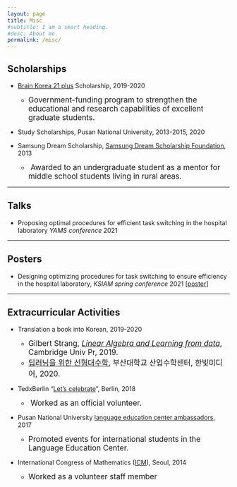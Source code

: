 ```yaml
---
layout: page
title: Misc
#subtitle: I am a smart heading.
#desc: About me.
permalink: /misc/
---
```





## Scholarships
- [Brain Korea 21 plus](https://bk21four.nrf.re.kr/sub01/sub111/list.do) Scholarship, 2019-2020 
  - <span style="font-size:17px"> Government-funding program to strengthen the educational and research capabilities of excellent graduate students. </span>

- Study Scholarships, Pusan National University, 2013-2015, 2020
- Samsung Dream Scholarship, [Samsung Dream Scholarship Foundation](http://eng.sdream.or.kr/wwd/wwd01.html#wwd_menu), 2013
  - <span style="font-size:17px"> Awarded to an undergraduate student as a mentor for middle school students living in rural areas. </span>



---

## Talks
- Proposing optimal procedures for efficient task switching in the hospital laboratory 
  _YAMS conference_ 2021

---

## Posters
- Designing optimizing procedures for task switching to ensure efficiency in the hospital laboratory, _KSIAM_
_spring conference_ 2021 [[poster](/assets/file/KSIAM_poster.pdf)]

---

## Extracurricular Activities
- Translation a book into Korean, 2019-2020
  - <span style="font-size:17px"> Gilbert Strang, _[Linear Algebra and Learning from data](http://math.mit.edu/~gs/learningfromdata/)_, Cambridge Univ Pr, 2019.
  - <span style="font-size:17px"> [딥러닝을 위한 선형대수학](https://www.hanbit.co.kr/store/books/look.php?p_code=B9479195027), 부산대학교 산업수학센터, 한빛미디어, 2020. 


- TedxBerlin “[Let’s celebrate](https://www.tedxberlin.de/en/)”, Berlin, 2018

  - <span style="font-size:17px"> Worked as an official volunteer.  </span>

- Pusan National University [language education center ambassadors](https://m.facebook.com/PNULEI/), 2017
  - <span style="font-size:17px"> Promoted events for international students in the Language Education Center.  </span>

- International Congress of Mathematics ([ICM](http://www.icm2014.org/)), Seoul, 2014

  - <span style="font-size:17px"> Worked as a volunteer staff member  </span>

